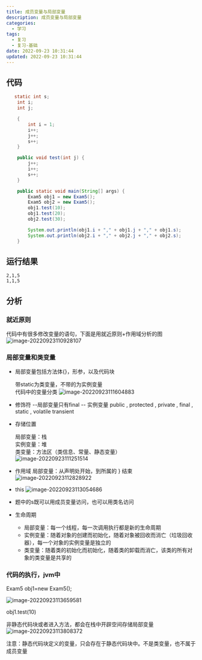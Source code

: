 ```yaml
---
title: 成员变量与局部变量
description: 成员变量与局部变量
categories:
  - 学习
tags:
  - 复习
  - 复习-基础
date: 2022-09-23 10:31:44
updated: 2022-09-23 10:31:44
---
```


## 代码

```java
   static int s;
    int i;
    int j;

    {
        int i = 1;
        i++;
        j++;
        s++;
    }

    public void test(int j) {
        j++;
        i++;
        s++;
    }

    public static void main(String[] args) {
        Exam5 obj1 = new Exam5();
        Exam5 obj2 = new Exam5();
        obj1.test(10);
        obj1.test(20);
        obj2.test(30);

        System.out.println(obj1.i + "," + obj1.j + "," + obj1.s);
        System.out.println(obj2.i + "," + obj2.j + "," + obj2.s);
    }
```

## 运行结果

```shell
2,1,5
1,1,5
```

## 分析

### 就近原则

代码中有很多修改变量的语句，下面是用就近原则+作用域分析的图
![image-20220923110928107](https://raw.githubusercontent.com/lwmfjc/lwmfjc.github.io.resource/main/img/image-20220923110928107.png)

### 局部变量和类变量

- 局部变量包括方法体{}，形参，以及代码块  

  带static为类变量，不带的为实例变量  
  代码中的变量分类
  ![image-20220923111604883](https://raw.githubusercontent.com/lwmfjc/lwmfjc.github.io.resource/main/img/image-20220923111604883.png)

- 修饰符 --局部变量只有final
               -- 实例变量 public , protected , private , final , static  , volatile transient

- 存储位置  

  局部变量：栈  
  实例变量：堆  
  类变量：方法区（类信息、常量、静态变量）  
  ![image-20220923111251514](https://raw.githubusercontent.com/lwmfjc/lwmfjc.github.io.resource/main/img/image-20220923111251514.png)

- 作用域
  局部变量：从声明处开始，到所属的 } 结束
  ![image-20220923112828922](https://raw.githubusercontent.com/lwmfjc/lwmfjc.github.io.resource/main/img/image-20220923112828922.png)

- this
  ![image-20220923113054686](https://raw.githubusercontent.com/lwmfjc/lwmfjc.github.io.resource/main/img/image-20220923113054686.png)

- 题中的s既可以用成员变量访问，也可以用类名访问

- 生命周期

  - 局部变量：每一个线程，每一次调用执行都是新的生命周期
  - 实例变量：随着对象的创建而初始化，随着对象被回收而消亡（垃圾回收器），每一个对象的实例变量是独立的
  - 类变量：随着类的初始化而初始化，随着类的卸载而消亡，该类的所有对象的类变量是共享的

### 代码的执行，jvm中

Exam5 obj1=new Exam5();

![image-20220923113659581](https://raw.githubusercontent.com/lwmfjc/lwmfjc.github.io.resource/main/img/image-20220923113659581.png)



obj1.test(10)

非静态代码块或者进入方法，都会在栈中开辟空间存储局部变量
![image-20220923113808372](https://raw.githubusercontent.com/lwmfjc/lwmfjc.github.io.resource/main/img/image-20220923113808372.png)

注意：静态代码块定义的变量，只会存在于静态代码块中。不是类变量，也不属于成员变量